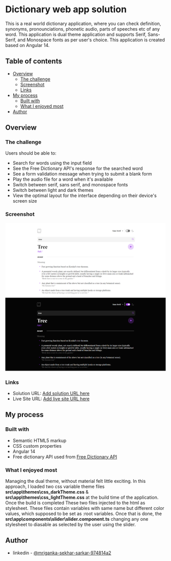 # Dictionary web app solution

This is a real world dictionary application, where you can check definition, synonyms, pronounciations, phonetic audio, parts of speeches etc of any word. This application is dual theme application and supports Serif, Sans-Serif, and Monospace fonts as per user's choice. This application is created based on Angular 14.

## Table of contents

- [Overview](#overview)
  - [The challenge](#the-challenge)
  - [Screenshot](#screenshot)
  - [Links](#links)
- [My process](#my-process)
  - [Built with](#built-with)
  - [What I enjoyed most](#what-i-enjoyed-most)
- [Author](#author)

## Overview

### The challenge

Users should be able to:

- Search for words using the input field
- See the Free Dictionary API's response for the searched word
- See a form validation message when trying to submit a blank form
- Play the audio file for a word when it's available
- Switch between serif, sans serif, and monospace fonts
- Switch between light and dark themes
- View the optimal layout for the interface depending on their device's screen size

### Screenshot

![](./screenshot/imagelight.png)
![](./screenshot/imagedark.png)

### Links

- Solution URL: [Add solution URL here](https://github.com/aknagirm/ng-dictionary-web)
- Live Site URL: [Add live site URL here](https://your-live-site-url.com)

## My process

### Built with

- Semantic HTML5 markup
- CSS custom properties
- Angular 14
- Free dictionary API used from [Free Dictionary API](https://dictionaryapi.dev/)

### What I enjoyed most

Managing the dual theme, without material felt little exciting. In this approach, I loaded two css variable theme files <b>src\app\themes\css_darkTheme.css</b> & <b>src\app\themes\css_lightTheme.css</b> at the build time of the application. Once the build is completed These two files injected to the html as stylesheet. These files contain variables with same name but different color values, which supposed to be set as :root variables. Once that is done, the <b>src\app\components\slider\slider.component.ts</b> changing any one stylesheet to diasable as selected by the user using the slider.

## Author

- linkedin - [@mriganka-sekhar-sarkar-974814a2](linkedin.com/in/mriganka-sekhar-sarkar-974814a2)

